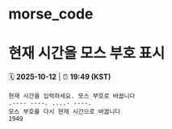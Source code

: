 # morse_code
# 현재 시간을 모스 부호 표시
<!-- MORSE_TIME_START -->
🗓️ **2025-10-12** | ⏰ **19:49 (KST)**

```
현재 시간을 입력하세요. 모스 부호로 바꿉니다
.---- ----. ....- ----.
모스 부호를 다시 현재 시간으로 바꿉니다
1949
```
<!-- MORSE_TIME_END -->

